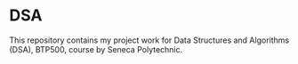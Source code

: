 # DSA
This repository contains my project work for Data Structures and Algorithms (DSA), BTP500,  course by Seneca Polytechnic.
